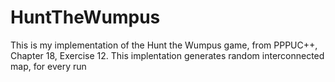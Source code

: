 # HuntTheWumpus

This is my implementation of the Hunt the Wumpus game, from PPPUC++, Chapter 18, Exercise 12.
This implentation generates random interconnected map, for every run
